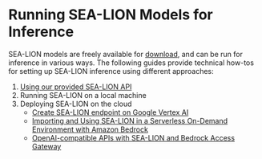 # Running SEA-LION Models for Inference

SEA-LION models are freely available for [download](/models/download_models.md), and can be run for inference in various ways. The following guides provide technical how-tos for setting up SEA-LION inference using different approaches:

1. [Using our provided SEA-LION API](./api.md)
2. Running SEA-LION on a local machine
3. Deploying SEA-LION on the cloud
    - [Create SEA-LION endpoint on Google Vertex AI](./vertex_ai.md)
    - [Importing and Using SEA-LION in a Serverless On-Demand Environment with Amazon Bedrock](./amazon_bedrock.md)
    - [OpenAI-compatible APIs with SEA-LION and Bedrock Access Gateway](./bedrock_access_gateway.md)

<!-- 2. [Running SEA-LION on a local machine](./local_hosting.md)

3. [Deploying SEA-LION on the cloud](./cloud_hosting.md) -->
